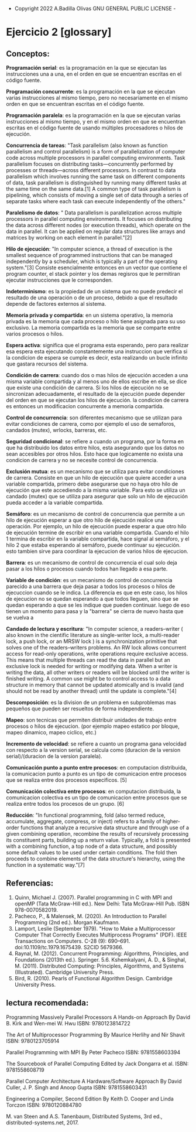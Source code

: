 - Copyright  2022 A.Badilla Olivas GNU GENERAL PUBLIC LICENSE -
# Ejercicio 2 [glossary]

## Conceptos:
**Programación serial**: es la programación en la que se ejecutan las instrucciones una a una, en el orden en que se encuentran escritas en el código fuente.

**Programación concurrente**: es la programación en la que se ejecutan varias instrucciones al mismo tiempo, pero no necesariamente en el mismo orden en que se encuentran escritas en el código fuente.

**Programación paralela**: es la programación en la que se ejecutan varias instrucciones al mismo tiempo, y en el mismo orden en que se encuentran escritas en el código fuente de usando múltiples procesadores o hilos de ejecución.

**Concurrencia de tareas**: "Task parallelism (also known as function parallelism and control parallelism) is a form of parallelization of computer code across multiple processors in parallel computing environments. Task parallelism focuses on distributing tasks—concurrently performed by processes or threads—across different processors. In contrast to data parallelism which involves running the same task on different components of data, task parallelism is distinguished by running many different tasks at the same time on the same data.[1] A common type of task parallelism is pipelining, which consists of moving a single set of data through a series of separate tasks where each task can execute independently of the others."

**Paralelismo de datos**: " Data parallelism is parallelization across multiple processors in parallel computing environments. It focuses on distributing the data across different nodes (or execution threads), which operate on the data in parallel. It can be applied on regular data structures like arrays and matrices by working on each element in parallel."[2]

**Hilo de ejecución**: "In computer science, a thread of execution is the smallest sequence of programmed instructions that can be managed independently by a scheduler, which is typically a part of the operating system."[3] Consiste esencialmente entonces en un vector que contiene el program counter, el stack pointer y los demas regisros que le permitiran ejecutar instrucciones que le corresponden.

**Indeterminismo**: es la propiedad de un sistema que no puede predecir el resultado de una operación o de un proceso, debido a que el resultado depende de factores externos al sistema.

**Memoria privada y compartida**: en un sistema operativo, la memoria privada es la memoria que cada proceso o hilo tiene asignada para su uso exclusivo. La memoria compartida es la memoria que se comparte entre varios procesos o hilos.

**Espera activa**: significa que el programa esta esperando, pero para realizar esa espera esta ejecutando constantemente una instruccion que verifica si la condicion de espera se cumple es decir, esta realizando un bucle infinito que gastara recursos del sistema.

**Condición de carrera**: cuando dos o mas hilos de ejecución acceden a una misma variable compartida y al menos uno de ellos escribe en ella, se dice que existe una condición de carrera. Si los hilos de ejecución no se sincronizan adecuadamente, el resultado de la ejecución puede depender del orden en que se ejecutan los hilos de ejecución.
la condicion de carrera es entonces un modificacion concurrente a memoria compartida.

**Control de concurrencia**: son diferentes mecanismo que se utilizan para evitar condiciones de carrera, como por ejemplo el uso de semaforos, candados (mutex), wrlocks, barreras, etc.

**Seguridad condicional**: se refiere a cuando un programa, por la forma en que ha distribuido los datos entre hilos, esta asegurando que los datos no sean accesibles por otros hilos. Esto hace que logicamente no exista una condicion de carrera y no se necesite  control de concurrencia. 

**Exclusión mutua**: es un mecanismo que se utiliza para evitar condiciones de carrera. Consiste en que un hilo de ejecución que quiere acceder a una variable compartida, primero debe asegurarse que no haya otro hilo de ejecución que este accediendo a la misma variable. Para esto se utiliza un candado (mutex) que se utiliza para asegurar que solo un hilo de ejecución pueda acceder a la variable compartida.

**Semáforo**: es un mecanismo de control de concurrencia que permite a un hilo de ejecución esperar a que otro hilo de ejecución realice una operación. Por ejemplo, un hilo de ejecución puede esperar a que otro hilo de ejecución termine de escribir en una variable compartida. Cuando el hilo 1 termina de escribir en la variable compartida, hace signal al semáforo, y el hilo 2 que estaba esperando al semáforo, puede continuar su ejecución. esto tambien sirve para coordinar la ejecucion de varios hilos de ejecucion.

**Barrera**: es un mecanismo de control de concurrencia el cual solo deja pasar a los hilos o procesos cuando todos han llegado a esa parte.

**Variable de condición**: es un mecanismo de control de concurrencia parecido a una barrera que deja pasar a todos los procesos o hilos de ejecuccion cuando se le indica. La diferencia es que en este caso, los hilos de ejecucion no se quedan esperando a que todos lleguen, sino que se quedan esperando a que se les indique que pueden continuar. luego de eso tienen un momento para pasa y la "barrera" se cierra de nuevo hasta que se vuelva a 

**Candado de lectura y escritura**:  "In computer science, a readers–writer ( also known in the cientific literature as single-writer lock, a multi-reader lock, a push lock, or an MRSW lock ) is a synchronization primitive that solves one of the readers–writers problems. An RW lock allows concurrent access for read-only operations, write operations require exclusive access. This means that multiple threads can read the data in parallel but an exclusive lock is needed for writing or modifying data. When a writer is writing the data, all other writers or readers will be blocked until the writer is finished writing. A common use might be to control access to a data structure in memory that cannot be updated atomically and is invalid (and should not be read by another thread) until the update is complete."[4]

**Descomposición**: es la division de un problema en subproblemas mas pequeños que pueden ser resueltos de forma independiente.

**Mapeo**: son tecnicas que permiten distribuir unidades de trabajo entre procesos o hilos de ejecucion. (por ejemplo mapeo estatico por bloque, mapeo dinamico, mapeo ciclico, etc.)

**Incremento de velocidad**: se refiere a cuanto un programa gana velocidad con respecto a la version serial, se calcula como (duracion de la version serial)/(duracion de la version paralela).

**Comunicación punto a punto entre procesos**: en computacion distribuida, la comunicacion punto a punto es un tipo de comunicacion entre procesos que se realiza entre dos procesos especificos. [5]

**Comunicación colectiva entre procesos**: en computacion distribuida, la comunicacion colectiva es un tipo de comunicacion entre procesos que se realiza entre todos los procesos de un grupo. [6]

**Reducción**: "In functional programming, fold (also termed reduce, accumulate, aggregate, compress, or inject) refers to a family of higher-order functions that analyze a recursive data structure and through use of a given combining operation, recombine the results of recursively processing its constituent parts, building up a return value. Typically, a fold is presented with a combining function, a top node of a data structure, and possibly some default values to be used under certain conditions. The fold then proceeds to combine elements of the data structure's hierarchy, using the function in a systematic way."[7]


## **Referencias:**
1. Quinn, Michael J. (2007). Parallel programming in C with MPI and openMP (Tata McGraw-Hill ed.). New Delhi: Tata McGraw-Hill Pub. ISBN 978-0070582019.
2. Pacheco, P., & Malensek, M. (2020). An Introduction to Parallel Programming (2nd ed.). Morgan Kaufmann.
3. Lamport, Leslie (September 1979). "How to Make a Multiprocessor Computer That Correctly Executes Multiprocess Programs" (PDF). IEEE Transactions on Computers. C-28 (9): 690–691. doi:10.1109/tc.1979.1675439. S2CID 5679366. 
4. Raynal, M. (2012). Concurrent Programming: Algorithms, Principles, and Foundations (2013th ed.). Springer.
5.6. Kshemkalyani, A. D., & Singhal, M. (2011). Distributed Computing: Principles, Algorithms, and Systems (Illustrated). Cambridge University Press.
1. Bird, R. (2010). Pearls of Functional Algorithm Design. Cambridge University Press.

## **lectura recomendada**: 
Programming Massively Parallel Processors
A Hands-on Approach
By David B. Kirk and Wen-mei W. Hwu
ISBN: 9780123814722

The Art of Multiprocessor Programming
By Maurice Herlihy and Nir Shavit
ISBN: 9780123705914

Parallel Programming with MPI
By Peter Pacheco
ISBN: 9781558603394

The Sourcebook of Parallel Computing
Edited by Jack Dongarra et al.
ISBN: 9781558608719

Parallel Computer Architecture
A Hardware/Software Approach
By David Culler, J. P. Singh and Anoop Gupta
ISBN: 9781558603431

Engineering a Compiler, Second Edition
By Keith D. Cooper and Linda Torczon
ISBN: 9780120884780

M. van Steen and A.S. Tanenbaum, Distributed Systems, 3rd ed., distributed-systems.net, 2017.
